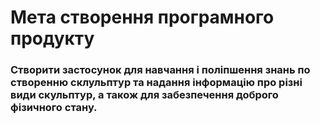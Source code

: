 # Мета створення програмного продукту
### Створити застосунок для навчання і поліпшення знань по створенню склульптур та надання інформацію про різні види скульптур, а також для забезпечення доброго фізичного стану.


